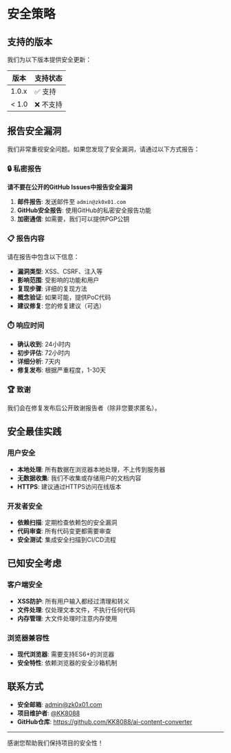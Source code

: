 # 安全策略

## 支持的版本

我们为以下版本提供安全更新：

| 版本 | 支持状态 |
| --- | --- |
| 1.0.x | ✅ 支持 |
| < 1.0 | ❌ 不支持 |

## 报告安全漏洞

我们非常重视安全问题。如果您发现了安全漏洞，请通过以下方式报告：

### 🔒 私密报告

**请不要在公开的GitHub Issues中报告安全漏洞**

1. **邮件报告**: 发送邮件至 `admin@zk0x01.com`
2. **GitHub安全报告**: 使用GitHub的私密安全报告功能
3. **加密通信**: 如需要，我们可以提供PGP公钥

### 📋 报告内容

请在报告中包含以下信息：

- **漏洞类型**: XSS、CSRF、注入等
- **影响范围**: 受影响的功能和用户
- **复现步骤**: 详细的复现方法
- **概念验证**: 如果可能，提供PoC代码
- **建议修复**: 您的修复建议（可选）

### ⏱️ 响应时间

- **确认收到**: 24小时内
- **初步评估**: 72小时内
- **详细分析**: 7天内
- **修复发布**: 根据严重程度，1-30天

### 🏆 致谢

我们会在修复发布后公开致谢报告者（除非您要求匿名）。

## 安全最佳实践

### 用户安全

- **本地处理**: 所有数据在浏览器本地处理，不上传到服务器
- **无数据收集**: 我们不收集或存储用户的文档内容
- **HTTPS**: 建议通过HTTPS访问在线版本

### 开发者安全

- **依赖扫描**: 定期检查依赖包的安全漏洞
- **代码审查**: 所有代码变更都需要审查
- **安全测试**: 集成安全扫描到CI/CD流程

## 已知安全考虑

### 客户端安全

- **XSS防护**: 所有用户输入都经过清理和转义
- **文件处理**: 仅处理文本文件，不执行任何代码
- **内存管理**: 大文件处理时注意内存使用

### 浏览器兼容性

- **现代浏览器**: 需要支持ES6+的浏览器
- **安全特性**: 依赖浏览器的安全沙箱机制

## 联系方式

- **安全邮箱**: admin@zk0x01.com
- **项目维护者**: [@KK8088](https://github.com/KK8088)
- **GitHub仓库**: https://github.com/KK8088/ai-content-converter

---

感谢您帮助我们保持项目的安全性！
